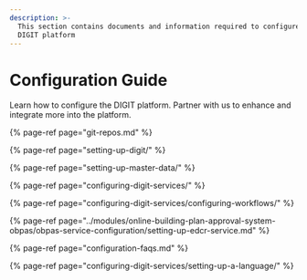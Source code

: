 ```yaml
---
description: >-
  This section contains documents and information required to configure the
  DIGIT platform
---
```


# Configuration Guide

Learn how to configure the DIGIT platform. Partner with us to enhance and integrate more into the platform.

{% page-ref page="git-repos.md" %}

{% page-ref page="setting-up-digit/" %}

{% page-ref page="setting-up-master-data/" %}

{% page-ref page="configuring-digit-services/" %}

{% page-ref page="configuring-digit-services/configuring-workflows/" %}

{% page-ref page="../modules/online-building-plan-approval-system-obpas/obpas-service-configuration/setting-up-edcr-service.md" %}

{% page-ref page="configuration-faqs.md" %}

{% page-ref page="configuring-digit-services/setting-up-a-language/" %}

